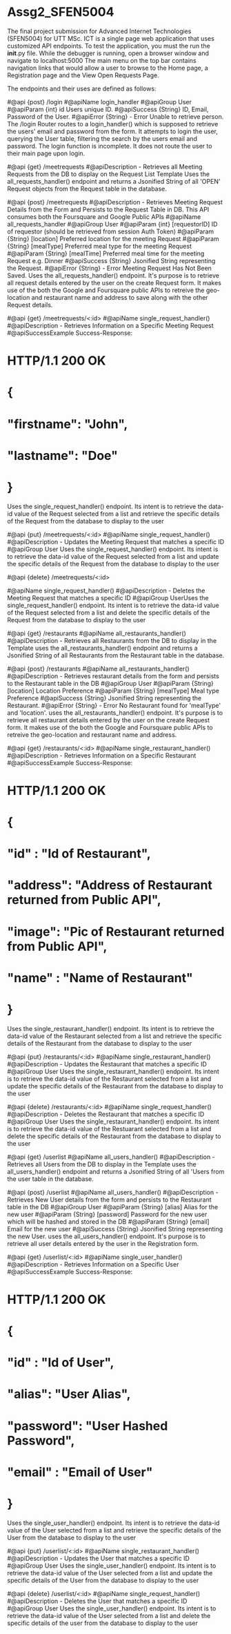 # Assg2_SFEN5004
The final project submission for Advanced Internet Technologies (SFEN5004) for UTT MSc. ICT
is a single page web application that uses customized API endpoints. 
To test the application, you must the run the __init__.py file. 
While the debugger is running, open a browser window and navigate to localhost:5000
The main menu on the top bar contains navigation links that would allow a user to browse to the Home page, a Registration page
and the View Open Requests Page.

The endpoints and their uses are defined as follows:

#@api {post} /login
#@apiName login_handler
#@apiGroup User
#@apiParam {int} id Users unique ID.
#@apiSuccess {String} ID, Email, Password of the User.
#@apiError {String} - Error Unable to retrieve person.
The /login Router routes to a login_handler() which is supposed to retrieve the users' email and password from the form.
It attempts to login the user, querying the User table, filtering the search by the users email and password.
The login function is incomplete. It does not route the user to their main page upon login.

#@api {get} /meetrequests
#@apiDescription - Retrieves all Meeting Requests from the DB to display on the Request List Template
Uses the all_requests_handler() endpoint and returns a Jsonified String of all 'OPEN' Request objects from the 
Request table in the database.

#@api {post} /meetrequests
#@apiDescription - Retrieves Meeting Request Details from the Form and Persists to the Request Table in DB. This API consumes both the Foursquare and Google Public APIs
#@apiName all_requests_handler
#@apiGroup User
#@apiParam {int} [requestorID]   ID of requestor (should be retrieved from session Auth Token)
#@apiParam {String} [location]   Preferred location for the meeting Request
#@apiParam {String} [mealType]   Preferred meal type for the meeting Request 
#@apiParam {String} [mealTime]   Preferred meal time for the meeting Request e.g. Dinner
#@apiSuccess {String} Jsonified String representing the Request.
#@apiError {String} - Error Meeting Request Has Not Been Saved.
Uses the all_requests_handler() endpoint. It's purpose is to retrieve all request details entered by the user on the
create Request form. It makes use of the both the Google and Foursquare public APIs to retreive the geo-location and 
restaurant name and address to save along with the other Request details.

#@api {get} /meetrequests/<:id>
#@apiName single_request_handler()
#@apiDescription -   Retrieves Information on a Specific Meeting Request 
#@apiSuccessExample  Success-Response:
#     HTTP/1.1 200 OK
#     {
#	       "firstname": "John",
#	       "lastname": "Doe"
#	     }
Uses the single_request_handler() endpoint. Its intent is to retrieve the data-id value of the Request selected 
from a list and retrieve the specific details of the Request from the database to display to the user

#@api {put} /meetrequests/<:id>
#@apiName single_request_handler()
#@apiDescription - Updates the Meeting Request that matches a specific ID
#@apiGroup User
Uses the single_request_handler() endpoint. Its intent is to retrieve the data-id value of the Request selected 
from a list and update the specific details of the Request from the database to display to the user

#@api {delete} /meetrequests/<:id>

#@apiName single_request_handler()
#@apiDescription - Deletes the Meeting Request that matches a specific ID
#@apiGroup UserUses the single_request_handler() endpoint. Its intent is to retrieve the data-id value of the Request selected 
from a list and delete the specific details of the Request from the database to display to the user

#@api {get} /restaurants
#@apiName all_restaurants_handler()
#@apiDescription - Retrieves all Restaurants from the DB to display in the Template
uses the all_restaurants_handler() endpoint and returns a Jsonified String of all Restaurants from the 
Restaurant table in the database.

#@api {post} /restaurants
#@apiName all_restaurants_handler()
#@apiDescription - Retrieves restaurant details from the form and persists to the Restaurant table in the DB
#@apiGroup User
#@apiParam {String} [location]   Location Preference
#@apiParam {String} [mealType]   Meal type Preference 
#@apiSuccess {String} Jsonified String representing the Restaurant.
#@apiError {String} - Error No Restaurant found for 'mealType' and 'location'.
uses the all_restaurants_handler() endpoint. It's purpose is to retrieve all restaurant details entered by the user on the
create Request form. It makes use of the both the Google and Foursquare public APIs to retreive the geo-location and 
restaurant name and address.

#@api {get} /restaurants/<:id>
#@apiName single_restaurant_handler()
#@apiDescription -   Retrieves Information on a Specific Restaurant 
#@apiSuccessExample  Success-Response:
#      HTTP/1.1 200 OK
#	     {
#	       "id" : "Id of Restaurant",
#	       "address": "Address of Restaurant returned from Public API",
#	       "image": "Pic of Restaurant returned from Public API",
#	       "name" : "Name of Restaurant"
#	     }
Uses the single_restaurant_handler() endpoint. Its intent is to retrieve the data-id value of the Restaurant selected 
from a list and retrieve the specific details of the Restaurant from the database to display to the user

#@api {put} /restaurants/<:id>
#@apiName single_restaurant_handler()
#@apiDescription - Updates the Restaurant that matches a specific ID
#@apiGroup User
Uses the single_restaurant_handler() endpoint. Its intent is to retrieve the data-id value of the Restaurant selected 
from a list and update the specific details of the Restaurant from the database to display to the user

#@api {delete} /restaurants/<:id>
#@apiName single_request_handler()
#@apiDescription - Deletes the Restaurant that matches a specific ID
#@apiGroup User
Uses the single_restaurant_handler() endpoint. Its intent is to retrieve the data-id value of the Restuarant selected 
from a list and delete the specific details of the Restaurant from the database to display to the user

#@api {get} /userlist
#@apiName all_users_handler()
#@apiDescription - Retrieves all Users from the DB to display in the Template
uses the all_users_handler() endpoint and returns a Jsonified String of all 'Users from the 
user table in the database.

#@api {post} /userlist
#@apiName all_users_handler()
#@apiDescription - Retrieves New User details from the form and persists to the Restaurant table in the DB
#@apiGroup User
#@apiParam {String} [alias]      Alias for the new user
#@apiParam {String} [password]   Password for the new user which will be hashed and stored in the DB
#@apiParam {String} [email]      Email for the new user 
#@apiSuccess {String} Jsonified String representing the new User.
uses the all_users_handler() endpoint. It's purpose is to retrieve all user details entered by the user in the 
Registration form.

#@api {get} /userlist/<:id>
#@apiName single_user_handler()
#@apiDescription -   Retrieves Information on a Specific User 
#@apiSuccessExample  Success-Response:
#	      HTTP/1.1 200 OK
#	     {
#	       "id" : "Id of User",
#	       "alias": "User Alias",
#	       "password": "User Hashed Password",
#	       "email" : "Email of User"
#	     }
Uses the single_user_handler() endpoint. Its intent is to retrieve the data-id value of the User selected 
from a list and retrieve the specific details of the User from the database to display to the user

#@api {put} /userlist/<:id>
#@apiName single_restaurant_handler()
#@apiDescription - Updates the User that matches a specific ID
#@apiGroup User
Uses the single_user_handler() endpoint. Its intent is to retrieve the data-id value of the User selected 
from a list and update the specific details of the User from the database to display to the user

#@api {delete} /userlist/<:id>
#@apiName single_request_handler()
#@apiDescription - Deletes the User that matches a specific ID
#@apiGroup User
Uses the single_user_handler() endpoint. Its intent is to retrieve the data-id value of the User selected 
from a list and delete the specific details of the user from the database to display to the user


